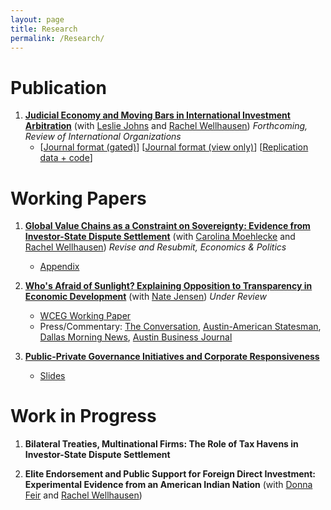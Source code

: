 ```yaml
---
layout: page
title: Research
permalink: /Research/
---
```


# Publication
1. **[Judicial Economy and Moving Bars in International Investment Arbitration](assets/Moving-Bars-final.pdf)** (with [Leslie Johns](http://lesliejohns.me/) and [Rachel Wellhausen](http://www.rwellhausen.com/)) *Forthcoming, Review of International Organizations*
     * [[Journal format (gated)](https://link.springer.com/article/10.1007/s11558-019-09364-y)] [[Journal format (view only)](https://rdcu.be/bLN9B)]  [[Replication data + code](assets/JoThWe_replication_materials.zip)]

# Working Papers

1. **[Global Value Chains as a Constraint on Sovereignty: Evidence from Investor-State Dispute Settlement](assets/MTW_Jul2019.pdf)** (with [Carolina Moehlecke](https://www.carolinamoehlecke.com/) and [Rachel Wellhausen](http://www.rwellhausen.com/)) *Revise and Resubmit, Economics & Politics*
      * [Appendix](assets/MTW_Jul2019_APPENDICES.pdf)

2. **[Who's Afraid of Sunlight? Explaining Opposition to Transparency in Economic Development](assets/Jensen_Thrall_Pitt.docx)** (with [Nate Jensen](http://www.natemjensen.com/))
*Under Review*
      * [WCEG Working Paper](https://equitablegrowth.org/working-papers/whos-afraid-of-sunlight-explaining-opposition-to-transparency-in-economic-development/)
      * Press/Commentary: [The Conversation](https://theconversation.com/amazon-hq2-texas-experience-shows-why-new-yorkers-should-be-skeptical-111137?utm_source=twitter&utm_medium=twitterbutton), [Austin-American Statesman](https://www.statesman.com/opinion/20190206/commentary-transparency-economic-development-regulations-are-dying-in-texas), [Dallas Morning News](https://www.dallasnews.com/opinion/commentary/2019/02/05/sweetheart-deal-deal-texas-trims-job-goals-companies-wont-hit-em), [Austin Business Journal](https://www.bizjournals.com/austin/news/2019/02/06/texas-enterprise-fund-transparency-study-how-often.html)

3. **[Public-Private Governance Initiatives and Corporate Responsiveness](assets/responsiveness_draft.pdf)**
    * [Slides](assets/responsiveness_slides.pdf)

# Work in Progress

1. **Bilateral Treaties, Multinational Firms: The Role of Tax Havens in Investor-State Dispute Settlement**

2. **Elite Endorsement and Public Support for Foreign Direct Investment: Experimental Evidence from an American Indian Nation** (with [Donna Feir](https://www.donnafeir.com/) and [Rachel Wellhausen](http://www.rwellhausen.com/))
